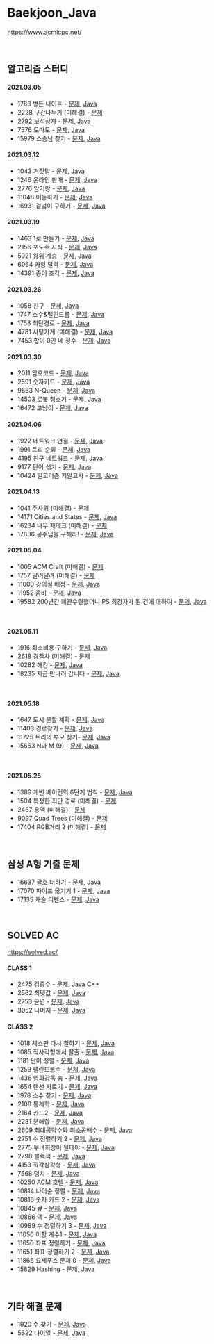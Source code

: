 # Baekjoon_Java

https://www.acmicpc.net/

<br />

## 알고리즘 스터디

#### 2021.03.05

- 1783 병든 나이트 - [문제](https://www.acmicpc.net/problem/1783), [Java](Java/baekjoon/Problem_1783.java)
- 2228 구간나누기 (미해결) - [문제](https://www.acmicpc.net/problem/2228)
- 2792 보석상자 - [문제](https://www.acmicpc.net/problem/2792), [Java](Java/baekjoon/Problem_2792.java)
- 7576 토마토 - [문제](https://www.acmicpc.net/problem/7576), [Java](Java/baekjoon/Problem_7576.java)
- 15979 스승님 찾기 - [문제](https://www.acmicpc.net/problem/15979), [Java](Java/baekjoon/Problem_15979.java)

#### 2021.03.12

- 1043 거짓말 - [문제](https://www.acmicpc.net/problem/1043), [Java](Java/baekjoon/Problem_1043.java)
- 1246 온라인 판매 - [문제](https://www.acmicpc.net/problem/1246), [Java](Java/baekjoon/Problem_1246.java)
- 2776 암기왕 - [문제](https://www.acmicpc.net/problem/2776), [Java](Java/baekjoon/Problem_2776.java)
- 11048 이동하기 - [문제](https://www.acmicpc.net/problem/11048), [Java](Java/baekjoon/Problem_11048.java)
- 16931 겉넓이 구하기 - [문제](https://www.acmicpc.net/problem/16931), [Java](Java/baekjoon/Problem_16931.java)

#### 2021.03.19

- 1463 1로 만들기 - [문제](https://www.acmicpc.net/problem/1463), [Java](Java/baekjoon/Problem_1463.java)
- 2156 포도주 시식 - [문제](https://www.acmicpc.net/problem/2156), [Java](Java/baekjoon/Problem_2156.java)
- 5021 왕위 계승 - [문제](https://www.acmicpc.net/problem/5021), [Java](Java/baekjoon/Problem_5021.java)
- 6064 카잉 달력 - [문제](https://www.acmicpc.net/problem/6064), [Java](Java/baekjoon/Problem_6064.java)
- 14391 종이 조각 - [문제](https://www.acmicpc.net/problem/14391), [Java](Java/baekjoon/Problem_14391.java)

#### 2021.03.26

- 1058 친구 - [문제](https://www.acmicpc.net/problem/1058), [Java](Java/baekjoon/Problem_1058.java)
- 1747 소수&팰린드롬 - [문제](https://www.acmicpc.net/problem/1747), [Java](Java/baekjoon/Problem_1747.java)
- 1753 최단경로 - [문제](https://www.acmicpc.net/problem/1753), [Java](Java/baekjoon/Problem_1753.java)
- 4781 사탕가게 (미해결) - [문제](https://www.acmicpc.net/problem/4781), [Java](Java/baekjoon/Problem_4781.java)
- 7453 합이 0인 네 정수 - [문제](https://www.acmicpc.net/problem/7453), [Java](Java/baekjoon/Problem_7453.java)

#### 2021.03.30

- 2011 암호코드 - [문제](https://www.acmicpc.net/problem/2011), [Java](Java/baekjoon/Problem_2011.java)
- 2591 숫자카드 - [문제](https://www.acmicpc.net/problem/2591), [Java](Java/baekjoon/Problem_2591.java)
- 9663 N-Queen - [문제](https://www.acmicpc.net/problem/9663), [Java](Java/baekjoon/Problem_9663.java)
- 14503 로봇 청소기 - [문제](https://www.acmicpc.net/problem/14503), [Java](Java/baekjoon/Problem_14503.java)
- 16472 고냥이 - [문제](https://www.acmicpc.net/problem/16472), [Java](Java/baekjoon/Problem_16472.java)

#### 2021.04.06

- 1922 네트워크 연결 - [문제](https://www.acmicpc.net/problem/1922), [Java](Java/baekjoon/Problem_1922.java)
- 1991 트리 순회 - [문제](https://www.acmicpc.net/problem/1991), [Java](Java/baekjoon/Problem_1991.java)
- 4195 친구 네트워크 - [문제](https://www.acmicpc.net/problem/4195), [Java](Java/baekjoon/Problem_4195.java)
- 9177 단어 섞기 - [문제](https://www.acmicpc.net/problem/9177), [Java](Java/baekjoon/Problem_9177.java)
- 10424 알고리즘 기말고사 - [문제](https://www.acmicpc.net/problem/10424), [Java](Java/baekjoon/Problem_10424.java)

#### 2021.04.13

- 1041 주사위 (미해결) - [문제](https://www.acmicpc.net/problem/1041)
- 14171 Cities and States - [문제](https://www.acmicpc.net/problem/14171), [Java](Java/baekjoon/Problem_14171.java)
- 16234 나무 재테크 (미해결) - [문제](https://www.acmicpc.net/problem/16235)
- 17836 공주님을 구해라! - [문제](https://www.acmicpc.net/problem/17836), [Java](Java/baekjoon/Problem_17836.java)

#### 2021.05.04

- 1005 ACM Craft (미해결) - [문제](https://www.acmicpc.net/problem/1005)
- 1757 달려달려 (미해결) - [문제](https://www.acmicpc.net/problem/1757)
- 11000 강의실 배정 - [문제](https://www.acmicpc.net/problem/11000), [Java](Java/baekjoon/Problem_11000.java)
- 11952 좀비 - [문제](https://www.acmicpc.net/problem/11952), [Java](Java/baekjoon/Problem_11952.java)
- 19582 200년간 폐관수련했더니 PS 최강자가 된 건에 대하여 - [문제](https://www.acmicpc.net/problem/19582), [Java](Java/baekjoon/Problem_19582.java)

<br />

#### 2021.05.11

- 1916 최소비용 구하기 - [문제](https://www.acmicpc.net/problem/1916), [Java](Java/baekjoon/Problem_1916.java)
- 2618 경찰차 (미해결) - [문제](https://www.acmicpc.net/problem/2618)
- 10282 해킹 - [문제](https://www.acmicpc.net/problem/10282), [Java](Java/baekjoon/Problem_10282.java)
- 18235 지금 만나러 갑니다 - [문제](https://www.acmicpc.net/problem/18235), [Java](Java/baekjoon/Problem_18235.java)

<br />

#### 2021.05.18

- 1647 도시 분할 계획 - [문제](https://www.acmicpc.net/problem/1647), [Java](Java/baekjoon/Problem_1647.java)
- 11403 경로찾기 - [문제](https://www.acmicpc.net/problem/11403), [Java](Java/baekjoon/Problem_11403.java)
- 11725 트리의 부모 찾기- [문제](https://www.acmicpc.net/problem/11725), [Java](Java/baekjoon/Problem_11725.java)
- 15663 N과 M (9) - [문제](https://www.acmicpc.net/problem/15663), [Java](Java/baekjoon/Problem_15663.java)

<br />

#### 2021.05.25

- 1389 케빈 베이컨의 6단계 법칙 - [문제](https://www.acmicpc.net/problem/1389), [Java](Java/baekjoon/Problem_1389.java)
- 1504 특정한 최단 경로 (미해결) - [문제](https://www.acmicpc.net/problem/1504)
- 2467 용액 (미해결) - [문제](https://www.acmicpc.net/problem/2467)
- 9097 Quad Trees (미해결) - [문제](https://www.acmicpc.net/problem/9097)
- 17404 RGB거리 2 (미해결) - [문제](https://www.acmicpc.net/problem/17404)

<br />

## 삼성 A형 기출 문제

- 16637 괄호 더하기 - [문제](https://www.acmicpc.net/problem/16637), [Java](Java/baekjoon/Samsung_type_A_problems/Problem_16637.java)
- 17070 파이프 옮기기 1 - [문제](https://www.acmicpc.net/problem/17070), [Java](Java/baekjoon/Samsung_type_A_problems/Problem_17070.java)
- 17135 캐슬 디펜스 - [문제](https://www.acmicpc.net/problem/17135), [Java](Java/baekjoon/Samsung_type_A_problems/Problem_17135.java)

<br />

## SOLVED AC

https://solved.ac/

#### CLASS 1

- 2475 검증수 - [문제](https://www.acmicpc.net/problem/2475), [Java](Java/baekjoon/Problem_2475.java) [C++](Cpp/baekjoon/Problem_2475.cpp)
- 2562 최댓값 - [문제](https://www.acmicpc.net/problem/2562), [Java](Java/baekjoon/Problem_2562.java)
- 2753 윤년 - [문제](https://www.acmicpc.net/problem/2753), [Java](Java/baekjoon/Problem_2753.java)
- 3052 나머지 - [문제](https://www.acmicpc.net/problem/3052), [Java](Java/baekjoon/Problem_3052.java)

#### CLASS 2

- 1018 체스판 다시 칠하기 - [문제](https://www.acmicpc.net/problem/1018), [Java](Java/baekjoon/Problem_1018.java)
- 1085 직사각형에서 탈출 - [문제](https://www.acmicpc.net/problem/1085), [Java](Java/baekjoon/Problem_1085.java)
- 1181 단어 정렬 - [문제](https://www.acmicpc.net/problem/1181), [Java](Java/baekjoon/Problem_1181.java)
- 1259 팰린드롬수 - [문제](https://www.acmicpc.net/problem/1259), [Java](Java/baekjoon/Problem_1259.java)
- 1436 영화감독 숌 - [문제](https://www.acmicpc.net/problem/1436), [Java](Java/baekjoon/Problem_1436.java)
- 1654 랜선 자르기 - [문제](https://www.acmicpc.net/problem/1654), [Java](Java/baekjoon/Problem_1654.java)
- 1978 소수 찾기 - [문제](https://www.acmicpc.net/problem/1978), [Java](Java/baekjoon/Problem_1978.java)
- 2108 통계학 - [문제](https://www.acmicpc.net/problem/2108), [Java](Java/baekjoon/Problem_2108.java)
- 2164 카드2 - [문제](https://www.acmicpc.net/problem/2164), [Java](Java/baekjoon/Problem_2164.java)
- 2231 분해합 - [문제](https://www.acmicpc.net/problem/2231), [Java](Java/baekjoon/Problem_2231.java)
- 2609 최대공약수와 최소공배수 - [문제](https://www.acmicpc.net/problem/2609), [Java](Java/baekjoon/Problem_2609.java)
- 2751 수 정렬하기 2 - [문제](https://www.acmicpc.net/problem/2751), [Java](Java/baekjoon/Problem_2751.java)
- 2775 부녀회장이 될테야 - [문제](https://www.acmicpc.net/problem/2775), [Java](Java/baekjoon/Problem_2775.java)
- 2798 블랙잭 - [문제](https://www.acmicpc.net/problem/2798), [Java](Java/baekjoon/Problem_2798.java)
- 4153 직각삼각형 - [문제](https://www.acmicpc.net/problem/4153), [Java](Java/baekjoon/Problem_4153.java)
- 7568 덩치 - [문제](https://www.acmicpc.net/problem/7568), [Java](Java/baekjoon/Problem_7568.java)
- 10250 ACM 호텔 - [문제](https://www.acmicpc.net/problem/10250), [Java](Java/baekjoon/Problem_10250.java)
- 10814 나이순 정렬 - [문제](https://www.acmicpc.net/problem/10814), [Java](Java/baekjoon/Problem_10814.java)
- 10816 숫자 카드 2 - [문제](https://www.acmicpc.net/problem/10816), [Java](Java/baekjoon/Problem_10816.java)
- 10845 큐 - [문제](https://www.acmicpc.net/problem/10845), [Java](Java/baekjoon/Problem_10845.java)
- 10866 덱 - [문제](https://www.acmicpc.net/problem/10866), [Java](Java/baekjoon/Problem_10866.java)
- 10989 수 정렬하기 3 - [문제](https://www.acmicpc.net/problem/10989), [Java](Java/baekjoon/Problem_10989.java)
- 11050 이항 계수1 - [문제](https://www.acmicpc.net/problem/11050), [Java](Java/baekjoon/Problem_11050.java)
- 11650 좌표 정렬하기 - [문제](https://www.acmicpc.net/problem/11650), [Java](Java/baekjoon/Problem_11650.java)
- 11651 좌표 정렬하기 2 - [문제](https://www.acmicpc.net/problem/11651), [Java](Java/baekjoon/Problem_11651.java)
- 11866 요세푸스 문제 0 - [문제](https://www.acmicpc.net/problem/11866), [Java](Java/baekjoon/Problem_11866.java)
- 15829 Hashing - [문제](https://www.acmicpc.net/problem/15829), [Java](Java/baekjoon/Problem_15829.java)

<br />

## 기타 해결 문제

- 1920 수 찾기 - [문제](https://www.acmicpc.net/problem/1920), [Java](Java/baekjoon/Problem_1920.java)
- 5622 다이얼 - [문제](https://www.acmicpc.net/problem/5622), [Java](Java/baekjoon/Problem_5622.java)
